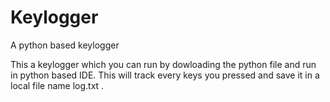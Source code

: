 # Keylogger
A python based keylogger 

This a keylogger which you can run by dowloading the python file and run in python based IDE.
This will track every keys you pressed and save it in a local file name log.txt .

